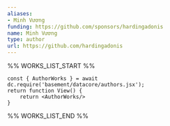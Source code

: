 ```yaml
---
aliases:
- Minh Vương
funding: https://github.com/sponsors/hardingadonis
name: Minh Vương
type: author
url: https://github.com/hardingadonis
---
```



%% WORKS_LIST_START %%

```datacorejsx
const { AuthorWorks } = await dc.require('basement/datacore/authors.jsx');
return function View() {
    return <AuthorWorks/>
}
```
%% WORKS_LIST_END %%